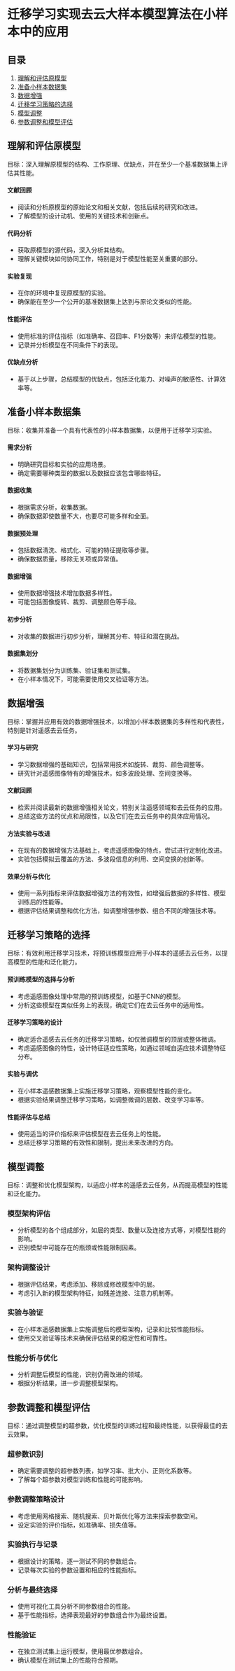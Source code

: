 # 迁移学习实现去云大样本模型算法在小样本中的应用

## 目录
1. [理解和评估原模型](#理解和评估原模型)
2. [准备小样本数据集](#准备小样本数据集)
3. [数据增强](#数据增强)
4. [迁移学习策略的选择](#迁移学习策略的选择)
5. [模型调整](#模型调整)
6. [参数调整和模型评估](#参数调整和模型评估)

## 理解和评估原模型

目标：深入理解原模型的结构、工作原理、优缺点，并在至少一个基准数据集上评估其性能。

#### 文献回顾
- 阅读和分析原模型的原始论文和相关文献，包括后续的研究和改进。
- 了解模型的设计动机、使用的关键技术和创新点。

#### 代码分析
- 获取原模型的源代码，深入分析其结构。
- 理解关键模块如何协同工作，特别是对于模型性能至关重要的部分。

#### 实验复现
- 在你的环境中复现原模型的实验。
- 确保能在至少一个公开的基准数据集上达到与原论文类似的性能。

#### 性能评估
- 使用标准的评估指标（如准确率、召回率、F1分数等）来评估模型的性能。
- 记录并分析模型在不同条件下的表现。

#### 优缺点分析
- 基于以上步骤，总结模型的优缺点，包括泛化能力、对噪声的敏感性、计算效率等。

## 准备小样本数据集

目标：收集并准备一个具有代表性的小样本数据集，以便用于迁移学习实验。

#### 需求分析
- 明确研究目标和实验的应用场景。
- 确定需要哪种类型的数据以及数据应该包含哪些特征。

#### 数据收集
- 根据需求分析，收集数据。
- 确保数据即使数量不大，也要尽可能多样和全面。

#### 数据预处理
- 包括数据清洗、格式化、可能的特征提取等步骤。
- 确保数据质量，移除无关项或异常值。

#### 数据增强 
- 使用数据增强技术增加数据多样性。
- 可能包括图像旋转、裁剪、调整颜色等手段。

#### 初步分析
- 对收集的数据进行初步分析，理解其分布、特征和潜在挑战。

#### 数据集划分
- 将数据集划分为训练集、验证集和测试集。
- 在小样本情况下，可能需要使用交叉验证等方法。

## 数据增强

目标：掌握并应用有效的数据增强技术，以增加小样本数据集的多样性和代表性，特别是针对遥感去云任务。

#### 学习与研究
- 学习数据增强的基础知识，包括常用技术如旋转、裁剪、颜色调整等。
- 研究针对遥感图像特有的增强技术，如多波段处理、空间变换等。

#### 文献回顾
- 检索并阅读最新的数据增强相关论文，特别关注遥感领域和去云任务的应用。
- 总结这些方法的优点和局限性，以及它们在去云任务中的具体应用情况。

#### 方法实验与改进
- 在现有的数据增强方法基础上，考虑遥感图像的特点，尝试进行定制化改进。
- 实验包括模拟云覆盖的方法、多波段信息的利用、空间变换的创新等。

#### 效果分析与优化
- 使用一系列指标来评估数据增强方法的有效性，如增强后数据的多样性、模型训练后的性能等。
- 根据评估结果调整和优化方法，如调整增强参数、组合不同的增强技术等。

## 迁移学习策略的选择

目标：有效利用迁移学习技术，将预训练模型应用于小样本的遥感去云任务，以提高模型的性能和泛化能力。

#### 预训练模型的选择与分析
- 考虑遥感图像处理中常用的预训练模型，如基于CNN的模型。
- 分析这些模型在类似任务上的表现，确定它们在去云任务中的适用性。

#### 迁移学习策略的设计
- 确定适合遥感去云任务的迁移学习策略，如仅微调模型的顶层或整体微调。
- 考虑遥感图像的特性，设计特征适应性策略，如通过领域自适应技术调整特征分布。

#### 实验与调优
- 在小样本遥感数据集上实施迁移学习策略，观察模型性能的变化。
- 根据实验结果调整迁移学习策略，如调整微调的层数、改变学习率等。

#### 性能评估与总结
- 使用适当的评价指标来评估模型在去云任务上的性能。
- 总结迁移学习策略的有效性和限制，提出未来改进的方向。

## 模型调整

目标：调整和优化模型架构，以适应小样本的遥感去云任务，从而提高模型的性能和泛化能力。

### 模型架构评估
- 分析模型的各个组成部分，如层的类型、数量以及连接方式等，对模型性能的影响。
- 识别模型中可能存在的瓶颈或性能限制因素。

### 架构调整设计
- 根据评估结果，考虑添加、移除或修改模型中的层。
- 考虑引入新的模型架构特征，如残差连接、注意力机制等。

### 实验与验证
- 在小样本遥感数据集上实施调整后的模型架构，记录和比较性能指标。
- 使用交叉验证等技术来确保评估结果的稳定性和可靠性。

### 性能分析与优化
- 分析调整后模型的性能，识别仍需改进的领域。
- 根据分析结果，进一步调整模型架构。

## 参数调整和模型评估

目标：通过调整模型的超参数，优化模型的训练过程和最终性能，以获得最佳的去云效果。

### 超参数识别
- 确定需要调整的超参数列表，如学习率、批大小、正则化系数等。
- 了解每个超参数对模型训练和性能的可能影响。

### 参数调整策略设计
- 考虑使用网格搜索、随机搜索、贝叶斯优化等方法来探索参数空间。
- 设定实验的评价指标，如准确率、损失值等。

### 实验执行与记录
- 根据设计的策略，逐一测试不同的参数组合。
- 记录每次实验的参数设置和相应的性能指标。

### 分析与最终选择
- 使用可视化工具分析不同参数组合的性能。
- 基于性能指标，选择表现最好的参数组合作为最终设置。

### 性能验证
- 在独立测试集上运行模型，使用最优参数组合。
- 确认模型在测试集上的性能符合预期。
